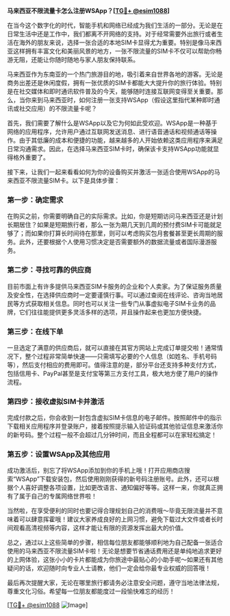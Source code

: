 **马来西亚不限流量卡怎么注册WSApp？[[TG💪+ @esim1088](https://t.me/s/esim1088)]**

在当今这个数字化的时代，智能手机和网络已经成为我们生活的一部分。无论是在日常生活中还是工作中，我们都离不开网络的支持。对于经常需要外出旅行或者生活在海外的朋友来说，选择一张合适的本地SIM卡显得尤为重要。特别是像马来西亚这样拥有丰富文化和美丽风景的地方，一张不限流量的SIM卡不仅可以帮助你畅游无阻，还能让你随时随地与家人朋友保持联系。

马来西亚作为东南亚的一个热门旅游目的地，吸引着来自世界各地的游客。无论是商务出差还是休闲度假，拥有一张优质的SIM卡都能大大提升你的旅行体验。特别是在社交媒体和即时通讯软件普及的今天，能够随时连接互联网变得至关重要。那么，当你来到马来西亚时，如何注册一张支持WSApp（假设这里指代某种即时通讯或社交应用）的不限流量卡呢？

首先，我们需要了解什么是WSApp以及它为何如此受欢迎。WSApp是一种基于网络的应用程序，允许用户通过互联网发送消息、进行语音通话和视频通话等操作。由于其低廉的成本和便捷的功能，越来越多的人开始依赖这类应用程序来满足日常沟通需求。因此，在选择马来西亚SIM卡时，确保该卡支持WSApp功能就显得格外重要了。

接下来，让我们一起来看看如何为你的设备购买并激活一张适合使用WSApp的马来西亚不限流量SIM卡。以下是具体步骤：

### 第一步：确定需求

在购买之前，你需要明确自己的实际需求。比如，你是短期访问马来西亚还是计划长期居住？如果是短期旅行者，那么一张为期几天到几周的预付费SIM卡可能就足够了；而如果你打算长时间待在那里，则可以考虑购买包月套餐甚至更长周期的服务。此外，还要根据个人使用习惯决定是否需要额外的数据流量或者国际漫游服务。

### 第二步：寻找可靠的供应商

目前市面上有许多提供马来西亚SIM卡服务的企业和个人卖家。为了保证服务质量及安全性，在选择供应商时一定要谨慎行事。可以通过查阅在线评论、咨询当地居民等方式获取相关信息。同时也可以关注一些专门从事虚拟电子SIM卡业务的品牌，它们往往能提供更多灵活多样的选项，并且操作起来也更加方便快捷。

### 第三步：在线下单

一旦选定了满意的供应商后，就可以直接在其官方网站上完成订单提交啦！通常情况下，整个过程非常简单快速——只需填写必要的个人信息（如姓名、手机号码等），然后支付相应的费用即可。值得注意的是，部分平台还支持多种支付方式，包括信用卡、PayPal甚至是支付宝等第三方支付工具，极大地方便了用户的操作流程。

### 第四步：接收虚拟SIM卡并激活

完成付款之后，你会收到一封包含虚拟SIM卡信息的电子邮件。按照邮件中的指示下载相关应用程序并登录账户，接着按照提示输入验证码或其他验证信息来激活你的新号码。整个过程一般不会超过几分钟时间，而且全程都可以在家轻松搞定！

### 第五步：设置WSApp及其他应用

成功激活后，别忘了将WSApp添加到你的手机上哦！打开应用商店搜索“WSApp”下载安装包，然后使用刚刚获得的新号码注册账号。此外，还可以根据个人喜好调整各项设置，比如更改语言、通知偏好等等。这样一来，你就真正拥有了属于自己的专属网络世界啦！

当然啦，在享受便利的同时也要记得合理规划自己的消费哦～毕竟无限流量并不意味着可以肆意挥霍哦！建议大家养成良好的上网习惯，避免下载过大文件或者长时间观看高清视频等内容，这样才能让有限的资源发挥出最大的价值。

总之，通过以上这些简单的步骤，相信每位朋友都能够顺利地为自己配备一张适合使用的马来西亚不限流量SIM卡啦！无论是想要节省通话费用还是单纯地追求更好的上网体验，这张小小的卡片都能成为你旅途中最贴心的小助手呢～如果还有其他疑问的话，欢迎随时向专业人士请教，他们一定会给你最专业权威的回答哦！

最后再次提醒大家，无论在哪里旅行都请务必注意安全问题，遵守当地法律法规，尊重文化习俗。希望每一位朋友都能度过一段愉快难忘的经历！

[[TG💪+ @esim1088](https://t.me/s/esim1088) ![Image](https://i.postimg.cc/4NQfJmqS/Snipaste-2025-05-13-00-14-12.png)]